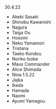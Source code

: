  30.4.22
- Akebi Sasaki
- Shinobu Kawanishi
- Nagura
- Taiga Ou
- Hosomi
- Neko Yamamori
- Tristana
- Taeko Kondou
- Noriko Isobe
- Maus Commander
- Alice Shimada
- Nina
1.5.22
- Jajka
- Ikeda
- Hamada
- Naomi
- Ayumi Yamagou